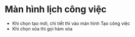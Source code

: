 # Màn hình lịch công việc

+ Khi chọn tạo mới, chi tiết thì vào màn hình Tạo công việc
+ Khi chọn xóa thì gọi hàm xóa